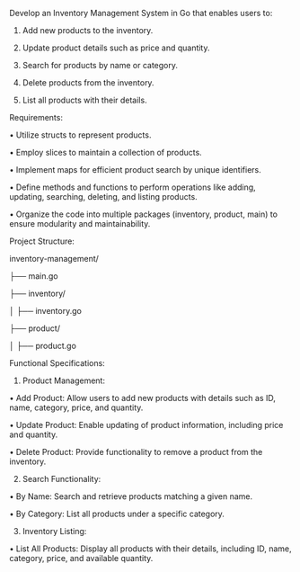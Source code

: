 Develop an Inventory Management System in Go that enables users to:

1. Add new products to the inventory.

2. Update product details such as price and quantity.

3. Search for products by name or category.

4. Delete products from the inventory.

5. List all products with their details.



Requirements:

• Utilize structs to represent products.

• Employ slices to maintain a collection of products.

• Implement maps for efficient product search by unique identifiers.

• Define methods and functions to perform operations like adding, updating, searching, deleting, and listing products.

• Organize the code into multiple packages (inventory, product, main) to ensure modularity and maintainability.



Project Structure:

inventory-management/

├── main.go

├── inventory/

│   ├── inventory.go

├── product/

│   ├── product.go

Functional Specifications:

1. Product Management:

• Add Product: Allow users to add new products with details such as ID, name, category, price, and quantity.

• Update Product: Enable updating of product information, including price and quantity.

• Delete Product: Provide functionality to remove a product from the inventory.

2. Search Functionality:

• By Name: Search and retrieve products matching a given name.

• By Category: List all products under a specific category.

3. Inventory Listing:

• List All Products: Display all products with their details, including ID, name, category, price, and available quantity.